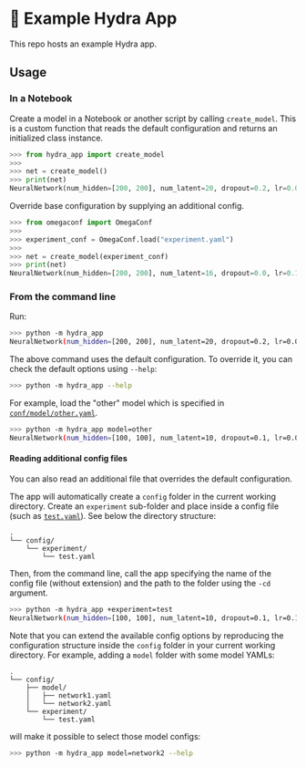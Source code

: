 # 🧪 Example Hydra App

This repo hosts an example Hydra app.

## Usage

### In a Notebook

Create a model in a Notebook or another script by calling `create_model`. This
is a custom function that reads the default configuration and returns an 
initialized class instance.

```python
>>> from hydra_app import create_model
>>> 
>>> net = create_model()
>>> print(net)
NeuralNetwork(num_hidden=[200, 200], num_latent=20, dropout=0.2, lr=0.0001)
```

Override base configuration by supplying an additional config.

```python
>>> from omegaconf import OmegaConf
>>> 
>>> experiment_conf = OmegaConf.load("experiment.yaml")
>>> 
>>> net = create_model(experiment_conf)
>>> print(net)
NeuralNetwork(num_hidden=[200, 200], num_latent=16, dropout=0.0, lr=0.1)
```

### From the command line

Run:

```bash
>>> python -m hydra_app
NeuralNetwork(num_hidden=[200, 200], num_latent=20, dropout=0.2, lr=0.0001)
```

The above command uses the default configuration. To override it, you can check 
the default options using `--help`:

```bash
>>> python -m hydra_app --help
```

For example, load the "other" model which is specified in 
[`conf/model/other.yaml`](hydra_app/conf/model/other.yaml).

```bash
>>> python -m hydra_app model=other
NeuralNetwork(num_hidden=[100, 100], num_latent=10, dropout=0.1, lr=0.0003)
```

#### Reading additional config files

You can also read an additional file that overrides the default configuration.

The app will automatically create a `config` folder in the current working 
directory. Create an `experiment` sub-folder and place inside a config file 
(such  as [`test.yaml`](config/experiment/test.yaml)). See below the 
directory structure:


```
.
└── config/
    └── experiment/
        └── test.yaml
```

Then, from the command line, call the app specifying the name of the config
file (without extension) and the path to the folder using the `-cd` argument.

```bash
>>> python -m hydra_app +experiment=test
NeuralNetwork(num_hidden=[100, 100], num_latent=10, dropout=0.1, lr=0.1)
```

Note that you can extend the available config options by reproducing the 
configuration structure inside the `config` folder in your current working 
directory. For example, adding a `model` folder with some model YAMLs:

```
.
└── config/
    ├── model/
    │   ├── network1.yaml
    │   └── network2.yaml
    └── experiment/
        └── test.yaml
```

will make it possible to select those model configs:

```bash
>>> python -m hydra_app model=network2 --help
```
